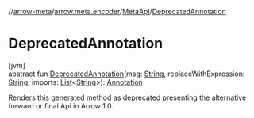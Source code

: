 //[arrow-meta](../../../index.md)/[arrow.meta.encoder](../index.md)/[MetaApi](index.md)/[DeprecatedAnnotation](-deprecated-annotation.md)

# DeprecatedAnnotation

[jvm]\
abstract fun [DeprecatedAnnotation](-deprecated-annotation.md)(msg: [String](https://kotlinlang.org/api/latest/jvm/stdlib/kotlin/-string/index.html), replaceWithExpression: [String](https://kotlinlang.org/api/latest/jvm/stdlib/kotlin/-string/index.html), imports: [List](https://kotlinlang.org/api/latest/jvm/stdlib/kotlin.collections/-list/index.html)&lt;[String](https://kotlinlang.org/api/latest/jvm/stdlib/kotlin/-string/index.html)&gt;): [Annotation](../../arrow.meta.ast/-annotation/index.md)

Renders this generated method as deprecated presenting the alternative forward or final Api in Arrow 1.0.

